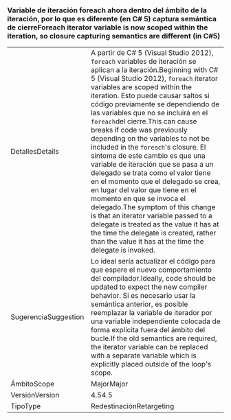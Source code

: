 ### <a name="foreach-iterator-variable-is-now-scoped-within-the-iteration-so-closure-capturing-semantics-are-different-in-c5"></a><span data-ttu-id="1ee2e-101">Variable de iteración foreach ahora dentro del ámbito de la iteración, por lo que es diferente (en C# 5) captura semántica de cierre</span><span class="sxs-lookup"><span data-stu-id="1ee2e-101">Foreach iterator variable is now scoped within the iteration, so closure capturing semantics are different (in C#5)</span></span>

|   |   |
|---|---|
|<span data-ttu-id="1ee2e-102">Detalles</span><span class="sxs-lookup"><span data-stu-id="1ee2e-102">Details</span></span>|<span data-ttu-id="1ee2e-103">A partir de C# 5 (Visual Studio 2012), <code>foreach</code> variables de iteración se aplican a la iteración.</span><span class="sxs-lookup"><span data-stu-id="1ee2e-103">Beginning with C# 5 (Visual Studio 2012), <code>foreach</code> iterator variables are scoped within the iteration.</span></span> <span data-ttu-id="1ee2e-104">Esto puede causar saltos si código previamente se dependiendo de las variables que no se incluirá en el <code>foreach</code>del cierre.</span><span class="sxs-lookup"><span data-stu-id="1ee2e-104">This can cause breaks if code was previously depending on the variables to not be included in the <code>foreach</code>'s closure.</span></span> <span data-ttu-id="1ee2e-105">El síntoma de este cambio es que una variable de iteración que se pasa a un delegado se trata como el valor tiene en el momento que el delegado se crea, en lugar del valor que tiene en el momento en que se invoca el delegado.</span><span class="sxs-lookup"><span data-stu-id="1ee2e-105">The symptom of this change is that an iterator variable passed to a delegate is treated as the value it has at the time the delegate is created, rather than the value it has at the time the delegate is invoked.</span></span>|
|<span data-ttu-id="1ee2e-106">Sugerencia</span><span class="sxs-lookup"><span data-stu-id="1ee2e-106">Suggestion</span></span>|<span data-ttu-id="1ee2e-107">Lo ideal sería actualizar el código para que espere el nuevo comportamiento del compilador.</span><span class="sxs-lookup"><span data-stu-id="1ee2e-107">Ideally, code should be updated to expect the new compiler behavior.</span></span> <span data-ttu-id="1ee2e-108">Si es necesario usar la semántica anterior, es posible reemplazar la variable de iterador por una variable independiente colocada de forma explícita fuera del ámbito del bucle.</span><span class="sxs-lookup"><span data-stu-id="1ee2e-108">If the old semantics are required, the iterator variable can be replaced with a separate variable which is explicitly placed outside of the loop's scope.</span></span>|
|<span data-ttu-id="1ee2e-109">Ámbito</span><span class="sxs-lookup"><span data-stu-id="1ee2e-109">Scope</span></span>|<span data-ttu-id="1ee2e-110">Major</span><span class="sxs-lookup"><span data-stu-id="1ee2e-110">Major</span></span>|
|<span data-ttu-id="1ee2e-111">Versión</span><span class="sxs-lookup"><span data-stu-id="1ee2e-111">Version</span></span>|<span data-ttu-id="1ee2e-112">4.5</span><span class="sxs-lookup"><span data-stu-id="1ee2e-112">4.5</span></span>|
|<span data-ttu-id="1ee2e-113">Tipo</span><span class="sxs-lookup"><span data-stu-id="1ee2e-113">Type</span></span>|<span data-ttu-id="1ee2e-114">Redestinación</span><span class="sxs-lookup"><span data-stu-id="1ee2e-114">Retargeting</span></span>|


